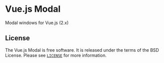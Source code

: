 # Vue.js Modal

Modal windows for Vue.js (2.x)

## License

The Vue.js Modal is free software. It is released under the terms of the BSD License.
Please see [`LICENSE`](./LICENSE.md) for more information.
